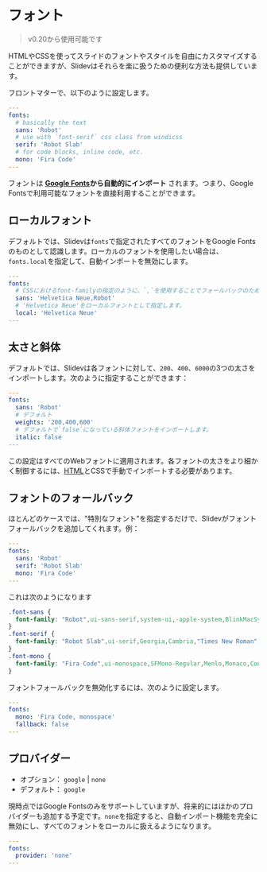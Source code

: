 # フォント

> v0.20から使用可能です

HTMLやCSSを使ってスライドのフォントやスタイルを自由にカスタマイズすることができますが、Slidevはそれらを楽に扱うための便利な方法も提供しています。

フロントマターで、以下のように設定します。

```yaml
---
fonts:
  # basically the text
  sans: 'Robot'
  # use with `font-serif` css class from windicss
  serif: 'Robot Slab'
  # for code blocks, inline code, etc.
  mono: 'Fira Code'
---
```

フォントは **[Google Fonts](https://fonts.google.com/)から自動的にインポート** されます。つまり、Google Fontsで利用可能なフォントを直接利用することができます。

## ローカルフォント

デフォルトでは、Slidevは`fonts`で指定されたすべてのフォントをGoogle Fontsのものとして認識します。ローカルのフォントを使用したい場合は、`fonts.local`を指定して、自動インポートを無効にします。 

```yaml
---
fonts:
  # CSSにおけるfont-familyの指定のように、`,`を使用することでフォールバックのためのフォントを複数指定できます。
  sans: 'Helvetica Neue,Robot'
  # 'Helvetica Neue'をローカルフォントとして指定します。
  local: 'Helvetica Neue'
---
```

## 太さと斜体

デフォルトでは、Slidevは各フォントに対して、`200`、`400`、`6000`の3つの太さをインポートします。次のように指定することができます：

```yaml
---
fonts:
  sans: 'Robot'
  # デフォルト
  weights: '200,400,600'
  # デフォルトで`false`になっている斜体フォントをインポートします。
  italic: false
---
```

この設定はすべてのWebフォントに適用されます。各フォントの太さをより細かく制御するには、[HTML](/custom/directory-structure.html#index-html)とCSSで手動でインポートする必要があります。

## フォントのフォールバック

ほとんどのケースでは、"特別なフォント"を指定するだけで、Slidevがフォントフォールバックを追加してくれます。例：

```yaml
---
fonts:
  sans: 'Robot'
  serif: 'Robot Slab'
  mono: 'Fira Code'
---
```

これは次のようになります 

```css
.font-sans {
  font-family: "Robot",ui-sans-serif,system-ui,-apple-system,BlinkMacSystemFont,"Segoe UI",Roboto,"Helvetica Neue",Arial,"Noto Sans",sans-serif,"Apple Color Emoji","Segoe UI Emoji","Segoe UI Symbol","Noto Color Emoji";
}
.font-serif {
  font-family: "Robot Slab",ui-serif,Georgia,Cambria,"Times New Roman",Times,serif;
}
.font-mono {
  font-family: "Fira Code",ui-monospace,SFMono-Regular,Menlo,Monaco,Consolas,"Liberation Mono","Courier New",monospace;
}
```

フォントフォールバックを無効化するには、次のように設定します。

```yaml
---
fonts:
  mono: 'Fira Code, monospace'
  fallback: false
---
```

## プロバイダー

- オプション： `google` | `none`
- デフォルト： `google`

現時点ではGoogle Fontsのみをサポートしていますが、将来的にはほかのプロバイダーも追加する予定です。`none`を指定すると、自動インポート機能を完全に無効にし、すべてのフォントをローカルに扱えるようになります。

```yaml
---
fonts:
  provider: 'none'
---
```


